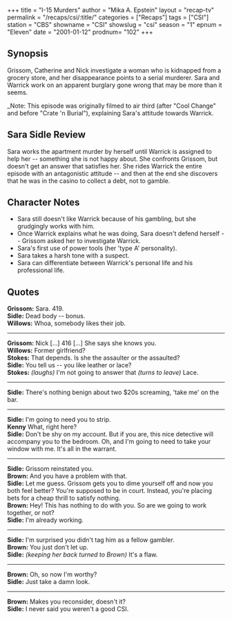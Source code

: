 +++
title = "I-15 Murders"
author = "Mika A. Epstein"
layout = "recap-tv"
permalink = "/recaps/csi/:title/"
categories = ["Recaps"]
tags = ["CSI"]
station = "CBS"
showname = "CSI"
showslug = "csi"
season = "1"
epnum = "Eleven"
date = "2001-01-12"
prodnum= "102"
+++

## Synopsis

Grissom, Catherine and Nick investigate a woman who is kidnapped from a grocery store, and her disappearance points to a serial murderer. Sara and Warrick work on an apparent burglary gone wrong that may be more than it seems.

_Note: This episode was originally filmed to air third (after "Cool Change" and before "Crate 'n Burial"), explaining Sara's attitude towards Warrick.

## Sara Sidle Review

Sara works the apartment murder by herself until Warrick is assigned to help her -- something she is not happy about. She confronts Grissom, but doesn't get an answer that satisfies her. She rides Warrick the entire episode with an antagonistic attitude -- and then at the end she discovers that he was in the casino to collect a debt, not to gamble.

## Character Notes

* Sara still doesn't like Warrick because of his gambling, but she grudgingly works with him.  
* Once Warrick explains what he was doing, Sara doesn't defend herself -- Grissom asked her to investigate Warrick.  
* Sara's first use of power tools (her 'type A' personality).  
* Sara takes a harsh tone with a suspect.  
* Sara can differentiate between Warrick's personal life and his professional life.

## Quotes

**Grissom:** Sara. 419.  
**Sidle:** Dead body -- bonus.  
**Willows:** Whoa, somebody likes their job.  

- - -

**Grissom:** Nick [...] 416 [...] She says she knows you.  
**Willows:** Former girlfriend?  
**Stokes:** That depends. Is she the assaulter or the assaulted?  
**Sidle:** You tell us -- you like leather or lace?  
**Stokes:** _(laughs)_ I'm not going to answer that _(turns to leave)_ Lace.  

- - -

**Sidle:** There's nothing benign about two $20s screaming, 'take me' on the bar.

- - -

**Sidle:** I'm going to need you to strip.  
**Kenny** What, right here?  
**Sidle:** Don't be shy on my account. But if you are, this nice detective will accompany you to the bedroom. Oh, and I'm going to need to take your window with me. It's all in the warrant.  

- - -

**Sidle:** Grissom reinstated you.  
**Brown:** And you have a problem with that.  
**Sidle:** Let me guess. Grissom gets you to dime yourself off and now you both feel better? You're supposed to be in court. Instead, you're placing bets for a cheap thrill to satisfy nothing.  
**Brown:** Hey! This has nothing to do with you. So are we going to work together, or not?  
**Sidle:** I'm already working.  

- - -

**Sidle:** I'm surprised you didn't tag him as a fellow gambler.  
**Brown:** You just don't let up.  
**Sidle:** _(keeping her back turned to Brown)_ It's a flaw.  

- - -

**Brown:** Oh, so now I'm worthy?  
**Sidle:** Just take a damn look.  

- - -

**Brown:** Makes you reconsider, doesn't it?  
**Sidle:** I never said you weren't a good CSI.

